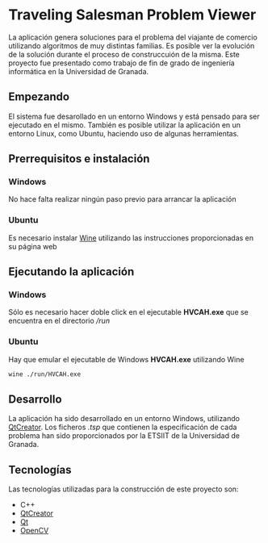 # Traveling Salesman Problem Viewer
La aplicación genera soluciones para el problema del viajante de comercio utilizando algoritmos de muy distintas familias. Es posible ver la evolución de la solución durante el proceso de construccuión de la misma. Este proyecto fue presentado como trabajo de fin de grado de ingeniería informática en la Universidad de Granada.

## Empezando
El sistema fue desarollado en un entorno Windows y está pensado para ser ejecutado en el mismo. También es posible utilizar la aplicación en un entorno Linux, como Ubuntu, haciendo uso de algunas herramientas.

## Prerrequisitos e instalación

### Windows
No hace falta realizar ningún paso previo para arrancar la aplicación

### Ubuntu
Es necesario instalar [Wine](https://www.winehq.org/) utilizando las instrucciones proporcionadas en su página web

## Ejecutando la aplicación

### Windows
Sólo es necesario hacer doble click en el ejecutable **HVCAH.exe** que se encuentra en el directorio */run*

### Ubuntu
Hay que emular el ejecutable de Windows **HVCAH.exe** utilizando Wine
 ```sh
wine ./run/HVCAH.exe
```

## Desarrollo
La aplicación ha sido desarrollado en un entorno Windows, utilizando [QtCreator](https://www.qt.io/qt-features-libraries-apis-tools-and-ide/#ide).
Los ficheros *.tsp* que contienen la especificación de cada problema han sido proporcionados por la ETSIIT de la Universidad de Granada.

## Tecnologías
Las tecnologías utilizadas para la construcción de este proyecto son:
* C++
* [QtCreator](https://www.qt.io/qt-features-libraries-apis-tools-and-ide/#ide)
* [Qt](https://www.qt.io/)
* [OpenCV](https://opencv.org/)


